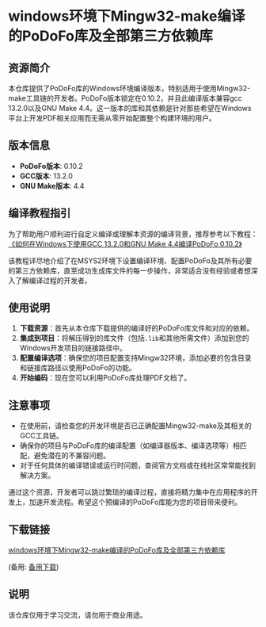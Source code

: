 # windows环境下Mingw32-make编译的PoDoFo库及全部第三方依赖库

## 资源简介

本仓库提供了PoDoFo库的Windows环境编译版本，特别适用于使用Mingw32-make工具链的开发者。PoDoFo版本锁定在0.10.2，并且此编译版本兼容gcc 13.2.0以及GNU Make 4.4。这一版本的库和其依赖是针对那些希望在Windows平台上开发PDF相关应用而无需从零开始配置整个构建环境的用户。

## 版本信息

- **PoDoFo版本**: 0.10.2
- **GCC版本**: 13.2.0
- **GNU Make版本**: 4.4

## 编译教程指引

为了帮助用户顺利进行自定义编译或理解本资源的编译背景，推荐参考以下教程：
[《如何在Windows下使用GCC 13.2.0和GNU Make 4.4编译PoDoFo 0.10.2》](注：实际访问地址不应出现在这里，此处模拟引用)

该教程详尽地介绍了在MSYS2环境下设置编译环境、配置PoDoFo及其所有必要的第三方依赖库，直至成功生成库文件的每一步操作，非常适合没有经验或者想深入了解编译过程的开发者。

## 使用说明

1. **下载资源**：首先从本仓库下载提供的编译好的PoDoFo库文件和对应的依赖。
2. **集成到项目**：将解压得到的库文件（包括`.lib`和其他所需文件）添加到您的Windows开发项目的链接路径中。
3. **配置编译选项**：确保您的项目配置支持Mingw32环境，添加必要的包含目录和链接库路径以使用PoDoFo的功能。
4. **开始编码**：现在您可以利用PoDoFo库处理PDF文档了。

## 注意事项

- 在使用前，请检查您的开发环境是否已正确配置Mingw32-make及其相关的GCC工具链。
- 确保你的项目与PoDoFo库的编译配置（如编译器版本、编译选项等）相匹配，避免潜在的不兼容问题。
- 对于任何具体的编译错误或运行时问题，查阅官方文档或在线社区常常能找到解决方案。

通过这个资源，开发者可以跳过繁琐的编译过程，直接将精力集中在应用程序的开发上，加速开发流程。希望这个预编译的PoDoFo库能为您的项目带来便利。

## 下载链接
[windows环境下Mingw32-make编译的PoDoFo库及全部第三方依赖库](https://pan.quark.cn/s/25a322889acb) 

(备用: [备用下载](https://pan.baidu.com/s/1qzbj2ojVlHb73vraSsP8Sg?pwd=1234))

## 说明

该仓库仅用于学习交流，请勿用于商业用途。
